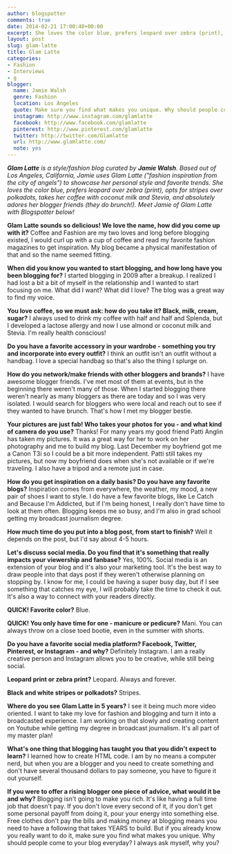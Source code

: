 ```yaml
---
author: blogspotter
comments: true
date: 2014-02-21 17:00:48+00:00
excerpt: She loves the color blue, prefers leopard over zebra (print), opts for stripes over polkadots, takes her coffee with coconut milk and Stevia, and absolutely adores her blogger friends (they do brunch!). Meet Jamie of Glam Latte with Blogspotter.
layout: post
slug: glam-latte
title: Glam Latte
categories:
- Fashion
- Interviews
- g
blogger:
  name: Jamie Walsh
  genre: Fashion
  location: Los Angeles
  quote: Make sure you find what makes you unique. Why should people come to your blog everyday? I always ask myself, why you?
  instagram: http://www.instagram.com/glamlatte
  facebook: http://www.facebook.com/glamlatte
  pinterest: http://www.pinterest.com/glamlatte
  twitter: http://twitter.com/Glamlatte
  url: http://www.glamlatte.com/
  note: yes
---
```


_**Glam Latte** is a style/fashion blog curated by **Jamie Walsh**. Based out of Los Angeles, California, Jamie uses Glam Latte ("fashion inspiration from the city of angels") to showcase her personal style and favorite trends. She loves the color blue, prefers leopard over zebra (print), opts for stripes over polkadots, takes her coffee with coconut milk and Stevia, and absolutely adores her blogger friends (they do brunch!). Meet Jamie of Glam Latte with Blogspotter below!_

**Glam Latte sounds so delicious! We love the name, how did you come up with it?** Coffee and Fashion are my two loves and long before blogging existed, I would curl up with a cup of coffee and read my favorite fashion magazines to get inspiration. My blog became a physical manifestation of that and so the name seemed fitting.

**When did you know you wanted to start blogging, and how long have you been blogging for?** I started blogging in 2009 after a breakup. I realized I had lost a bit a bit of myself in the relationship and I wanted to start focusing on me. What did I want? What did I love? The blog was a great way to find my voice.

**You love coffee, so we must ask: how do you take it? Black, milk, cream, sugar?** I always used to drink my coffee with half and half and Splenda, but I developed a lactose allergy and now I use almond or coconut milk and Stevia. I'm really health conscious!

**Do you have a favorite accessory in your wardrobe - something you try and incorporate into every outfit?** I think an outfit isn't an outfit without a handbag. I love a special handbag so that's also the thing I splurge on.

**How do you network/make friends with other bloggers and brands?** I have awesome blogger friends. I've met most of them at events, but in the beginning there weren't many of those. When I started blogging there weren't nearly as many bloggers as there are today and so I was very isolated. I would search for bloggers who were local and reach out to see if they wanted to have brunch. That's how I met my blogger bestie.

**Your pictures are just fab! Who takes your photos for you - and what kind of camera do you use?** Thanks! For many years my good friend Patti Anglin has taken my pictures. It was a great way for her to work on her photography and me to build my blog. Last December my boyfriend got me a Canon T3i so I could be a bit more independent. Patti still takes my pictures, but now my boyfriend does when she's not available or if we're traveling. I also have a tripod and a remote just in case.

**How do you get inspiration on a daily basis? Do you have any favorite blogs?** Inspiration comes from everywhere, the weather, my mood, a new pair of shoes I want to style. I do have a few favorite blogs, like Le Catch and Because I'm Addicted, but if I'm being honest, I really don't have time to look at them often. Blogging keeps me so busy, and I'm also in grad school getting my broadcast journalism degree.

**How much time do you put into a blog post, from start to finish?** Well it depends on the post, but I'd say about 4-5 hours.


**Let's discuss social media. Do you find that it's something that really impacts your viewership and fanbase?** Yes, 100%. Social media is an extension of your blog and it's also your marketing tool. It's the best way to draw people into that days post if they weren't otherwise planning on stopping by. I know for me, I could be having a super busy day, but if I see something that catches my eye, I will probably take the time to check it out. It's also a way to connect with your readers directly.

**QUICK! Favorite color?** Blue.

**QUICK! You only have time for one - manicure or pedicure?** Mani. You can always throw on a close toed bootie, even in the summer with shorts.

**Do you have a favorite social media platform? Facebook, Twitter, Pinterest, or Instagram - and why?** Definitely Instagram. I am a really creative person and Instagram allows you to be creative, while still being social.

**Leopard print or zebra print?** Leopard. Always and forever.

**Black and white stripes or polkadots?** Stripes.

**Where do you see Glam Latte in 5 years?** I see it being much more video oriented. I want to take my love for fashion and blogging and turn it into a broadcasted experience. I am working on that slowly and creating content on Youtube while getting my degree in broadcast journalism. It's all part of my master plan!

**What's one thing that blogging has taught you that you didn't expect to learn?** I learned how to create HTML code. I am by no means a computer nerd, but when you are a blogger and you need to create something and don't have several thousand dollars to pay someone, you have to figure it out yourself.

**If you were to offer a rising blogger one piece of advice, what would it be and why?** Blogging isn't going to make you rich. It's like having a full time job that doesn't pay. If you don't love every second of it, if you don't get some personal payoff from doing it, pour your energy into something else. Free clothes don't pay the bills and making money at blogging means you need to have a following that takes YEARS to build. But if you already know you really want to do it, make sure you find what makes you unique. Why should people come to your blog everyday? I always ask myself, why you?
